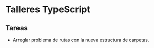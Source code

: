 # Talleres TypeScript

## Tareas

- Arreglar problema de rutas con la nueva estructura de carpetas.
